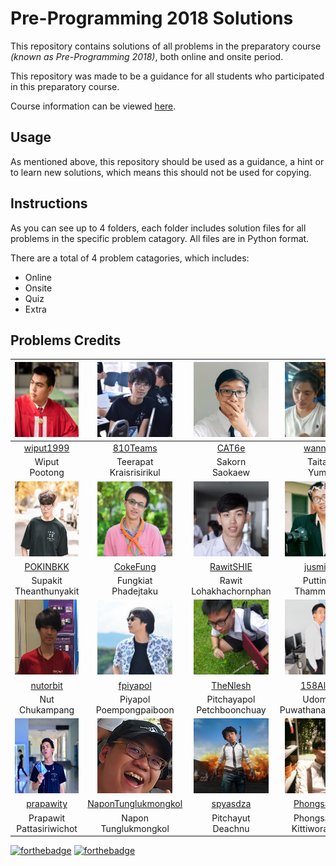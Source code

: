# Pre-Programming 2018 Solutions
This repository contains solutions of all problems in the preparatory course *(known as Pre-Programming 2018)*, both online and onsite period.

This repository was made to be a guidance for all students who participated in this preparatory course.

Course information can be viewed [here](https://github.com/itforge-eros/PreProgramming2018-Docs).

## Usage
As mentioned above, this repository should be used as a guidance, a hint or to learn new solutions, which means this should not be used for copying.

## Instructions
As you can see up to 4 folders, each folder includes solution files for all problems in the specific problem catagory. All files are in Python format.

There are a total of 4 problem catagories, which includes:

- Online
- Onsite
- Quiz
- Extra

## Problems Credits
|<img src="resources/img/wiput1999.jpg" width="120px" height="120px">|<img src="resources/img/810teams.jpg" width="120px" height="120px">|<img src="resources/img/cat6e.jpeg" width="120px" height="120px">|<img src="resources/img/wannovo.jpg" width="120px" height="120px">|
|:---:|:---:|:---:|:---:|
|[wiput1999](https://github.com/wiput1999)|[810Teams](https://github.com/810Teams)|[CAT6e](https://github.com/CAT6e)|[wannovo](https://github.com/wannowo)|
|Wiput<br>Pootong|Teerapat<br>Kraisrisirikul|Sakorn<br>Saokaew|Taitana<br>Yumee|
|<img src="resources/img/pokinbkk.jpg" width="120px" height="120px">|<img src="resources/img/cokefung.jpg" width="120px" height="120px">|<img src="resources/img/rawitshie.jpg" width="120px" height="120px">|<img src="resources/img/jusmistic.jpg" width="120px" height="120px">|
|[POKINBKK](https://github.com/POKINBKK)|[CokeFung](https://github.com/CokeFung/)|[RawitSHIE](https://github.com/RawitSHIE)|[jusmistic](https://github.com/jusmistic)|
|Supakit<br>Theanthunyakit|Fungkiat<br>Phadejtaku|Rawit<br>Lohakhachornphan|Puttimate<br>Thammasang|
|<img src="resources/img/nutorbit.jpg" width="120px" height="120px">|<img src="resources/img/fpiyapol.jpg" width="120px" height="120px">|<img src="resources/img/thenlesh.jpg" width="120px" height="120px">|<img src="resources/img/158alfetta.jpg" width="120px" height="120px">|
|[nutorbit](https://github.com/nutorbit)|[fpiyapol](https://github.com/fpiyapol)|[TheNlesh](https://github.com/TheNlesh)|[158Alfetta](https://github.com/158Alfetta)|
|Nut<br>Chukampang|Piyapol<br>Poempongpaiboon|Pitchayapol<br>Petchboonchuay|Udomeak<br>Puwathanachaipisan|
|<img src="resources/img/prapawity.jpg" width="120px" height="120px">|<img src="resources/img/napontunglukmongkol.jpg" width="120px" height="120px">|<img src="resources/img/spyasdza.jpg" width="120px" height="120px">|<img src="resources/img/phongsathron.jpg" width="120px" height="120px">|
|[prapawity](https://github.com/prapawity)|[NaponTunglukmongkol](https://github.com/NaponTunglukmongkol)|[spyasdza](https://github.com/spyasdza)|[Phongsathron](https://github.com/Phongsathron)|
|Prapawit<br>Pattasiriwichot|Napon<br>Tunglukmongkol|Pitchayut<br>Deachnu|Phongsathron<br>Kittiworapanya|

[![forthebadge](https://forthebadge.com/images/badges/made-with-python.svg)](https://forthebadge.com)
[![forthebadge](https://forthebadge.com/images/badges/built-with-love.svg)](https://forthebadge.com)
